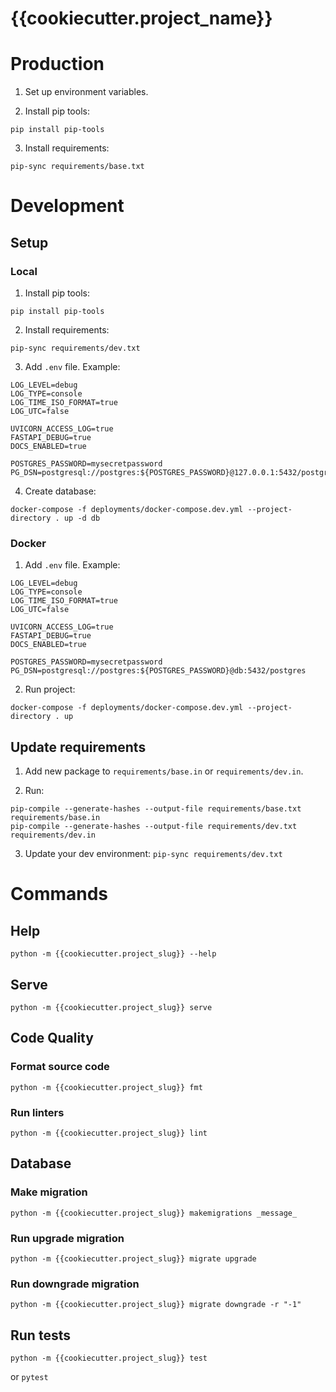 # {{cookiecutter.project_name}}


# Production
1. Set up environment variables.

2. Install pip tools:
```
pip install pip-tools
```

3. Install requirements:
```
pip-sync requirements/base.txt
```


# Development
## Setup
### Local
1. Install pip tools:
```
pip install pip-tools
```

2. Install requirements:
```
pip-sync requirements/dev.txt
```

3. Add `.env` file. Example:
```
LOG_LEVEL=debug
LOG_TYPE=console
LOG_TIME_ISO_FORMAT=true
LOG_UTC=false

UVICORN_ACCESS_LOG=true
FASTAPI_DEBUG=true
DOCS_ENABLED=true

POSTGRES_PASSWORD=mysecretpassword
PG_DSN=postgresql://postgres:${POSTGRES_PASSWORD}@127.0.0.1:5432/postgres
```

4. Create database:
```
docker-compose -f deployments/docker-compose.dev.yml --project-directory . up -d db
```

### Docker
1. Add `.env` file. Example:
```
LOG_LEVEL=debug
LOG_TYPE=console
LOG_TIME_ISO_FORMAT=true
LOG_UTC=false

UVICORN_ACCESS_LOG=true
FASTAPI_DEBUG=true
DOCS_ENABLED=true

POSTGRES_PASSWORD=mysecretpassword
PG_DSN=postgresql://postgres:${POSTGRES_PASSWORD}@db:5432/postgres
```

2. Run project:
```
docker-compose -f deployments/docker-compose.dev.yml --project-directory . up
```

## Update requirements
1. Add new package to `requirements/base.in` or `requirements/dev.in`.

2. Run:
```
pip-compile --generate-hashes --output-file requirements/base.txt requirements/base.in
pip-compile --generate-hashes --output-file requirements/dev.txt requirements/dev.in
```

3. Update your dev environment: `pip-sync requirements/dev.txt`


# Commands
## Help
```
python -m {{cookiecutter.project_slug}} --help
```

## Serve
```
python -m {{cookiecutter.project_slug}} serve
```

## Code Quality
### Format source code
```
python -m {{cookiecutter.project_slug}} fmt
```

### Run linters
```
python -m {{cookiecutter.project_slug}} lint
```

## Database
### Make migration
```
python -m {{cookiecutter.project_slug}} makemigrations _message_
```

### Run upgrade migration
```
python -m {{cookiecutter.project_slug}} migrate upgrade
```

### Run downgrade migration
```
python -m {{cookiecutter.project_slug}} migrate downgrade -r "-1"
```

## Run tests
```
python -m {{cookiecutter.project_slug}} test
```
or `pytest`